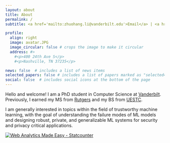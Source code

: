 ```yaml
---
layout: about
title: About
permalink: /
subtitle: <a href='mailto:zhuohang.li@vanderbilt.edu'>Email</a> | <a href='https://scholar.google.com/citations?user=_FgPQ50AAAAJ&hl=en'>Google Scholar</a>

profile:
  align: right
  image: avatar.JPG
  image_circular: false # crops the image to make it circular
  address: #>
    #<p>400 24th Ave S</p>
    #<p>Nashville, TN 37235</p>

news: false  # includes a list of news items
selected_papers: false # includes a list of papers marked as "selected={true}"
social: false  # includes social icons at the bottom of the page
---
```


Hello and welcome! I am a PhD student in Computer Science at [Vanderbilt](https://www.vanderbilt.edu/). Previously, I earned my MS from [Rutgers](https://www.rutgers.edu/) and my BS from [UESTC](https://en.uestc.edu.cn/).

I am generally interested in topics within the field of trustworthy machine learning, with the goal of understanding the failure modes of ML models and designing robust, private, and generalizable ML systems for security and privacy critical applications.




<!-- Default Statcounter code for Github Homepage
https://zhuohangli.github.io -->
<script type="text/javascript">
var sc_project=12841847;
var sc_invisible=1;
var sc_security="29dd2cdb";
</script>
<script type="text/javascript"
src="https://www.statcounter.com/counter/counter.js"
async></script>
<noscript><div class="statcounter"><a title="Web Analytics
Made Easy - Statcounter" href="https://statcounter.com/"
target="_blank"><img class="statcounter"
src="https://c.statcounter.com/12841847/0/29dd2cdb/1/"
alt="Web Analytics Made Easy - Statcounter"
referrerPolicy="no-referrer-when-downgrade"></a></div></noscript>
<!-- End of Statcounter Code -->
